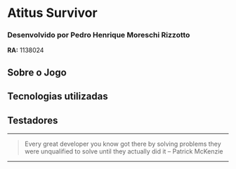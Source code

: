 # **Atitus Survivor**

### Desenvolvido por Pedro Henrique Moreschi Rizzotto
**RA:** 1138024



## Sobre o Jogo



## Tecnologias utilizadas



## Testadores


***
> Every great developer you know got there by solving problems they were unqualified to solve until they actually did it – Patrick McKenzie
***